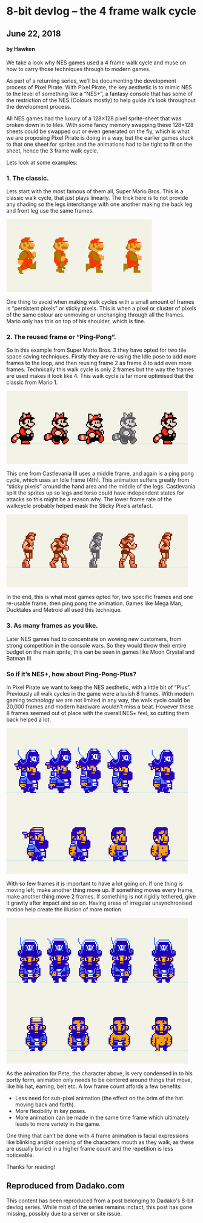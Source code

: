 # 8-bit devlog – the 4 frame walk cycle
## June 22, 2018
#### by Hawken

We take a look why NES games used a 4 frame walk cycle and muse on how to carry those techniques through to modern games.

As part of a returning series, we’ll be documenting the development process of Pixel Pirate. With Pixel Pirate, the key aesthetic is to mimic NES to the level of something like a “NES+”, a fantasy console that has some of the restriction of the NES (Colours mostly) to help guide it’s look throughout the development process.

All NES games had the luxury of a 128×128 pixel sprite-sheet that was broken down in to tiles. With some fancy memory swapping these 128×128 sheets could be swapped out or even generated on the fly, which is what we are proposing Pixel Pirate is doing in a way, but the earlier games stuck to that one sheet for sprites and the animations had to be tight to fit on the sheet, hence the 3 frame walk cycle.

Lets look at some examples:

### 1. The classic.

Lets start with the most famous of them all, Super Mario Bros. This is a classic walk cycle, that just plays linearly. The trick here is to not provide any shading so the legs interchange with one another making the back leg and front leg use the same frames.

![](/media/mario-1.gif)

One thing to avoid when making walk cycles with a small amount of frames is “persistent pixels” or sticky pixels. This is when a pixel or cluster of pixels of the same colour are unmoving or unchanging through all the frames. Mario only has this on top of his shoulder, which is fine.

### 2. The reused frame or “Ping-Pong”.

So in this example from Super Mario Bros. 3 they have opted for two tile space saving techniques. Firstly they are re-using the Idle pose to add more frames to the loop, and then reusing frame 2 as frame 4 to add even more frames. Technically this walk cycle is only 2 frames but the way the frames are used makes it look like 4. This walk cycle is far more optimised that the classic from Mario 1.

![](/media/mario3.gif)

This one from Castlevania III uses a middle frame, and again is a ping pong cycle, which uses an Idle frame (4th). This animation suffers greatly from “sticky pixels” around the hand area and the middle of the legs. Castlevania split the sprites up so legs and torso could have independent states for attacks so this might be a reason why. The lower frame rate of the walkcycle probably helped mask the Sticky Pixels artefact.

![](/media/castlev3-2.gif)

In the end, this is what most games opted for, two specific frames and one re-usable frame, then ping pong the animation. Games like Mega Man, Ducktales and Metroid all used this technique.

### 3. As many frames as you like.

Later NES games had to concentrate on wowing new customers, from strong competition in the console wars. So they would throw their entire budget on the main sprite, this can be seen in games like Moon Crystal and Batman III.

### So if it’s NES+, how about Ping-Pong-Plus?

In Pixel Pirate we want to keep the NES aesthetic, with a little bit of “Plus”. Previously all walk cycles in the game were a lavish 8 frames. With modern gaming technology we are not limited in any way, the walk cycle could be 20,000 frames and modern hardware wouldn’t miss a beat. However these 8 frames seemed out of place with the overall NES+ feel, so cutting them back helped a lot.

![](/media/pixelpirate-2.gif)

With so few frames it is important to have a lot going on. If one thing is moving left, make another thing move up. If something moves every frame, make another thing move 2 frames. If something is not rigidly tethered, give it gravity after impact and so on. Having areas of irregular unsynchronised motion help create the illusion of more motion.

![](/media/pixelpirate-front.gif)

As the animation for Pete, the character above, is very condensed in to his portly form, animation only needs to be centered around things that move, like his hat, earring, belt etc. A low frame count affords a few benefits:

- Less need for sub-pixel animation (the effect on the brim of the hat moving back and forth).
- More flexibility in key poses.
- More animation can be made in the same time frame which ultimately leads to more variety in the game.

One thing that can’t be done with 4 frame animation is facial expressions like blinking and/or opening of the characters mouth as they walk, as these are usually buried in a higher frame count and the repetition is less noticeable.

Thanks for reading!

## Reproduced from Dadako.com

This content has been reproduced from a post belonging to Dadako's 8-bit devlog series. While most of the series remains inctact, this post has gone missing, possibly due to a server or site issue. 
